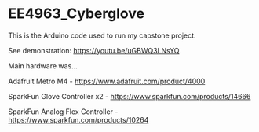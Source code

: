 # EE4963_Cyberglove

This is the Arduino code used to run my capstone project.

See demonstration: https://youtu.be/uGBWQ3LNsYQ

Main hardware was...

Adafruit Metro M4 - https://www.adafruit.com/product/4000

SparkFun Glove Controller x2 - https://www.sparkfun.com/products/14666

SparkFun Analog Flex Controller - https://www.sparkfun.com/products/10264
